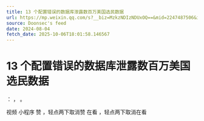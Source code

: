 ```yaml
---
title: 13 个配置错误的数据库泄露数百万美国选民数据
url: https://mp.weixin.qq.com/s?__biz=MzkzNDIzNDUxOQ==&mid=2247487506&idx=6&sn=3c6b3e15a8727e2e3187200aaf12ecbe
source: Doonsec's feed
date: 2024-08-04
fetch_date: 2025-10-06T18:01:58.146567
---
```


# 13 个配置错误的数据库泄露数百万美国选民数据

：
，
。

视频
小程序
赞
，轻点两下取消赞
在看
，轻点两下取消在看